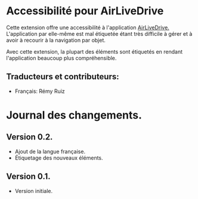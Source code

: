 # Accessibilité pour AirLiveDrive

Cette extension offre une accessibilité à l'application [AirLiveDrive.](https://www.airlivedrive.com/) L'application par elle-même est mal étiquetée étant très difficile à gérer et à avoir à recourir à la navigation par objet.

Avec cette extension, la plupart des éléments sont étiquetés en rendant l'application beaucoup plus compréhensible.

## Traducteurs et contributeurs:

* Français: Rémy Ruiz

# Journal des changements.
## Version 0.2.

* Ajout de la langue française.
* Étiquetage des nouveaux éléments.

## Version 0.1.

* Version initiale.
